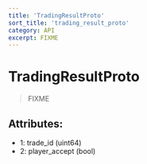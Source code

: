 ```yaml
---
title: 'TradingResultProto'
sort_title: 'trading_result_proto'
category: API
excerpt: FIXME
---
```


# TradingResultProto

> FIXME

## Attributes:

- 1: trade_id (uint64)
- 2: player_accept (bool)
